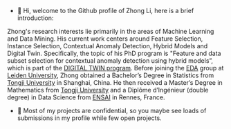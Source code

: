 - 👋 Hi, welcome to the Github profile of Zhong Li, here is a brief introduction:

Zhong's research interests lie primarily in the areas of Machine Learning and Data Mining. 
His current work centers around Feature Selection, Instance Selection, Contextual Anomaly Detection, Hybrid Models and Digital Twin.
Specifically, the topic of his PhD program is "Feature and data subset selection for contextual anomaly detection using hybrid models”, 
which is part of the [DIGITAL TWIN program](https://www.digital-twin-research.nl/). Before joining the [EDA](https://eda.liacs.nl/) group at [Leiden University](https://www.universiteitleiden.nl/en), 
Zhong obtained a Bachelor’s Degree in Statistics from [Tongji University](https://en.wikipedia.org/wiki/Tongji_University) in Shanghai, China.
He then received a Master’s Degree in Mathematics from [Tongji University](https://en.wikipedia.org/wiki/Tongji_University)  and a Diplôme d’Ingénieur (double degree) in Data Science from [ENSAI](http://ensai.fr/) in Rennes, France.

- 🔐 Most of my projects are confidential, so you maybe see loads of submissions in my profile while few open projects.


<!---
ZhongLIFR/ZhongLIFR is a ✨ special ✨ repository because its `README.md` (this file) appears on your GitHub profile.
You can click the Preview link to take a look at your changes.
--->
